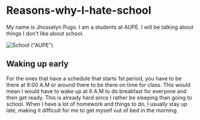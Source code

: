# Reasons-why-I-hate-school
My name is Jhosselyn Pugo. I am a students at AUPE. I will be talking about things I don't like about school.

![School](https://aupenyc.org/wp-content/uploads/2024/02/Welcome-to-the-Academy-of-Urban-Planning-Engineering-Promo-Video-Cover-Image.png) ("AUPE")

## Waking up early

For the ones that have a schedule that starts 1st period, you have to be there at 8:00 A.M or around there to be there on time for class. This would mean I would have to wake up at 6 A.M to do breakfast for everyone and then get ready. This is already hard since I rather be sleeping than going to school. When I have a lot of homework and things to do, I usually stay up late, making it difficult for me to get myself out of bed in the morning. 

